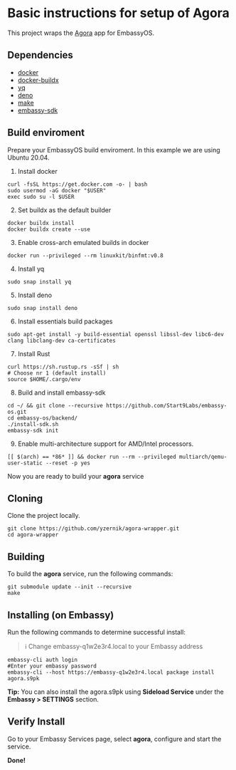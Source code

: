 # Basic instructions for setup of Agora

This project wraps the [Agora](https://github.com/agora-org/agora) app for EmbassyOS.

## Dependencies

- [docker](https://docs.docker.com/get-docker)
- [docker-buildx](https://docs.docker.com/buildx/working-with-buildx/)
- [yq](https://mikefarah.gitbook.io/yq)
- [deno](https://deno.land/)
- [make](https://www.gnu.org/software/make/)
- [embassy-sdk](https://github.com/Start9Labs/embassy-os/tree/master/backend)

## Build enviroment
Prepare your EmbassyOS build enviroment. In this example we are using Ubuntu 20.04.

1. Install docker
```
curl -fsSL https://get.docker.com -o- | bash
sudo usermod -aG docker "$USER"
exec sudo su -l $USER
```
2. Set buildx as the default builder
```
docker buildx install
docker buildx create --use
```
3. Enable cross-arch emulated builds in docker
```
docker run --privileged --rm linuxkit/binfmt:v0.8
```
4. Install yq
```
sudo snap install yq
```
5. Install deno
```
sudo snap install deno
```
6. Install essentials build packages
```
sudo apt-get install -y build-essential openssl libssl-dev libc6-dev clang libclang-dev ca-certificates
```
7. Install Rust
```
curl https://sh.rustup.rs -sSf | sh
# Choose nr 1 (default install)
source $HOME/.cargo/env
```
8. Build and install embassy-sdk
```
cd ~/ && git clone --recursive https://github.com/Start9Labs/embassy-os.git
cd embassy-os/backend/
./install-sdk.sh
embassy-sdk init
```
9. Enable multi-architecture support for AMD/Intel processors.
```
[[ $(arch) == *86* ]] && docker run --rm --privileged multiarch/qemu-user-static --reset -p yes
```
Now you are ready to build your **agora** service

## Cloning

Clone the project locally. 

```
git clone https://github.com/yzernik/agora-wrapper.git
cd agora-wrapper
```

## Building

To build the **agora** service, run the following commands:

```
git submodule update --init --recursive
make
```

## Installing (on Embassy)

Run the following commands to determine successful install:
> :information_source: Change embassy-q1w2e3r4.local to your Embassy address

```
embassy-cli auth login
#Enter your embassy password
embassy-cli --host https://embassy-q1w2e3r4.local package install agora.s9pk
```
**Tip:** You can also install the agora.s9pk using **Sideload Service** under the **Embassy > SETTINGS** section.
## Verify Install

Go to your Embassy Services page, select **agora**, configure and start the service.

**Done!** 
